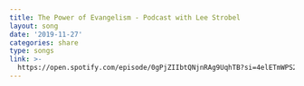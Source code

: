 ```yaml
---
title: The Power of Evangelism - Podcast with Lee Strobel
layout: song
date: '2019-11-27'
categories: share
type: songs
link: >-
  https://open.spotify.com/episode/0gPjZIIbtQNjnRAg9UqhTB?si=4elETmWPS2SgRrOTL1u6vA
---
```


